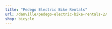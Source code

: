 ```yaml
---
title: "Pedego Electric Bike Rentals"
url: /danville/pedego-electric-bike-rentals-2/
shop: bicycle
---
```

